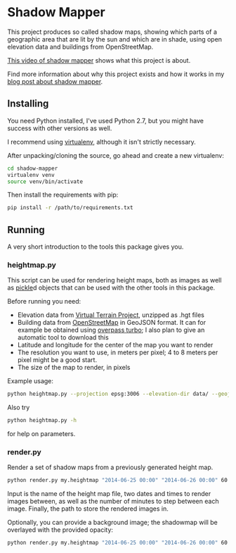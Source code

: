 # Shadow Mapper

This project produces so called shadow maps, showing which parts of a geographic area that are lit by the sun and which are in shade, using open elevation data and buildings from OpenStreetMap.

[This video of shadow mapper](https://vimeo.com/98524944) shows what this project is about.

Find more information about why this project exists and how it works in my [blog post about shadow mapper](http://www.liedman.net/2014/06/25/sunshine/).

## Installing

You need Python installed, I've used Python 2.7, but you might have success with other versions as well.

I recommend using [virtualenv](http://virtualenv.readthedocs.org/en/latest/), although it isn't strictly necessary.

After unpacking/cloning the source, go ahead and create a new virtualenv:

```sh
cd shadow-mapper
virtualenv venv
source venv/bin/activate
```

Then install the requirements with pip:

```sh
pip install -r /path/to/requirements.txt
```

## Running

A very short introduction to the tools this package gives you.

### heightmap.py

This script can be used for rendering height maps, both as images as well as [pickle](https://docs.python.org/2/library/pickle.html)d objects that can be used with the other tools in this package.

Before running you need:

* Elevation data from [Virtual Terrain Project](http://vterrain.org/Elevation/global.html), unzipped as .hgt files
* Building data from [OpenStreetMap](http://openstreetmap.org/) in GeoJSON format. It can for example be obtained using [overpass turbo](http://overpass-turbo.eu/); I also plan to give an automatic tool to download this
* Latitude and longitude for the center of the map you want to render
* The resolution you want to use, in meters per pixel; 4 to 8 meters per pixel might be a good start.
* The size of the map to render, in pixels

Example usage:

```sh
python heightmap.py --projection epsg:3006 --elevation-dir data/ --geojson my_buildings.geojson --output my.heightmap --save-image my.png 57.7 11.96 8 512
```

Also try

```sh
python heightmap.py -h
```

for help on parameters.

### render.py

Render a set of shadow maps from a previously generated height map.

```sh
python render.py my.heightmap "2014-06-25 00:00" "2014-06-26 00:00" 60 rendered
```

Input is the name of the height map file, two dates and times to render images between, as well as the number of minutes to step between each image. Finally, the path to store the rendered images in.

Optionally, you can provide a background image; the shadowmap will be overlayed with the provided opacity:

```sh
python render.py my.heightmap "2014-06-25 00:00" "2014-06-26 00:00" 60 rendered my_background.png 0.4
```
